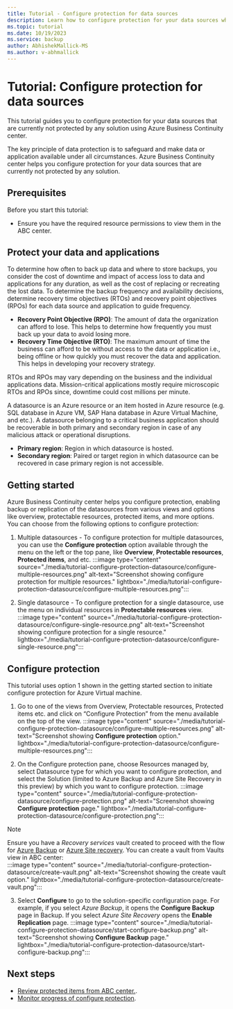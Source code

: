 ```yaml
---
title: Tutorial - Configure protection for data sources 
description: Learn how to configure protection for your data sources which are currently not protected by any solution using Azure Business Continuity center. 
ms.topic: tutorial
ms.date: 10/19/2023
ms.service: backup
author: AbhishekMallick-MS
ms.author: v-abhmallick
---
```


# Tutorial: Configure protection for data sources 

This tutorial guides you to configure protection for your data sources that are currently not protected by any solution using Azure Business Continuity center. 

The key principle of data protection is to safeguard and make data or application available under all circumstances.  Azure Business Continuity center helps you configure protection for your data sources that are currently not protected by any solution.

## Prerequisites

Before you start this tutorial:

- Ensure you have the required resource permissions to view them in the ABC center.

## Protect your data and applications

To determine how often to back up data and where to store backups, you consider the cost of downtime and impact of access loss to data and applications for any duration, as well as the cost of replacing or recreating the lost data. To determine the backup frequency and availability decisions, determine recovery time objectives (RTOs) and recovery point objectives (RPOs) for each data source and application to guide frequency.

- **Recovery Point Objective (RPO)**: The amount of data the organization can afford to lose. This helps to determine how frequently you must back up your data to avoid losing more.
- **Recovery Time Objective (RTO)**:  The maximum amount of time the business can afford to be without access to the data or application i.e., being offline or how quickly you must recover the data and application. This helps in developing your recovery strategy.

RTOs and RPOs may vary depending on the business and the individual applications data. Mission-critical applications mostly require microscopic RTOs and RPOs since, downtime could cost millions per minute.

A datasource is an Azure resource or an item hosted in Azure resource (e.g. SQL database in Azure VM, SAP Hana database in Azure Virtual Machine, and etc.). A datasource belonging to a critical business application should be recoverable in both primary and secondary region in case of any malicious attack or operational disruptions. 

- **Primary region**: Region in which datasource is hosted.
- **Secondary region**: Paired or target region in which datasource can be recovered in case primary region is not accessible.


## Getting started

Azure Business Continuity center helps you configure protection, enabling backup or replication of the datasources from various views and options like overview, protectable resources, protected items, and more options. You can choose from the following options to configure protection:

1. Multiple datasources - To configure protection for multiple datasources, you can use the **Configure protection** option available through the menu on the left or the top pane, like **Overview**, **Protectable resources**, **Protected items**, and etc. 
    :::image type="content" source="./media/tutorial-configure-protection-datasource/configure-multiple-resources.png" alt-text="Screenshot showing configure protection for multiple resources." lightbox="./media/tutorial-configure-protection-datasource/configure-multiple-resources.png":::
 
1. Single datasource - To configure protection for a single datasource, use the menu on individual resources in **Protectable resources** view. 
    :::image type="content" source="./media/tutorial-configure-protection-datasource/configure-single-resource.png" alt-text="Screenshot showing configure protection for a single resource." lightbox="./media/tutorial-configure-protection-datasource/configure-single-resource.png":::
 

## Configure protection

This tutorial uses option 1 shown in the getting started section to initiate configure protection for Azure Virtual machine.

1. Go to one of the views from Overview, Protectable resources, Protected items etc. and click on “Configure Protection” from the menu available on the top of the view.
    :::image type="content" source="./media/tutorial-configure-protection-datasource/configure-multiple-resources.png" alt-text="Screenshot showing **Configure protection** option." lightbox="./media/tutorial-configure-protection-datasource/configure-multiple-resources.png":::

2. On the Configure protection pane, choose Resources managed by, select Datasource type for which you want to configure protection, and select the Solution (limited to Azure Backup and Azure Site Recovery in this preview) by which you want to configure protection.
    :::image type="content" source="./media/tutorial-configure-protection-datasource/configure-protection.png" alt-text="Screenshot showing **Configure protection** page." lightbox="./media/tutorial-configure-protection-datasource/configure-protection.png":::

> [!NOTE]
> Ensure you have a *Recovery services* vault created to proceed with the flow for [Azure Backup](../backup/backup-overview.md) or [Azure Site recovery](../site-recovery/site-recovery-overview.md). You can create a vault from Vaults view in ABC center: <br>
>     :::image type="content" source="./media/tutorial-configure-protection-datasource/create-vault.png" alt-text="Screenshot showing the create vault option." lightbox="./media/tutorial-configure-protection-datasource/create-vault.png":::

 
3. Select **Configure** to go to the solution-specific configuration page. For example, if you select *Azure Backup*, it opens the **Configure Backup** page in Backup. If you select *Azure Site Recovery* opens the **Enable Replication** page. 
    :::image type="content" source="./media/tutorial-configure-protection-datasource/start-configure-backup.png" alt-text="Screenshot showing **Configure Backup** page." lightbox="./media/tutorial-configure-protection-datasource/start-configure-backup.png":::
 
## Next steps

- [Review protected items from ABC center.](./tutorial-view-protectable-resources.md).
- [Monitor progress of configure protection](./tutorial-monitor-protection-summary.md).

